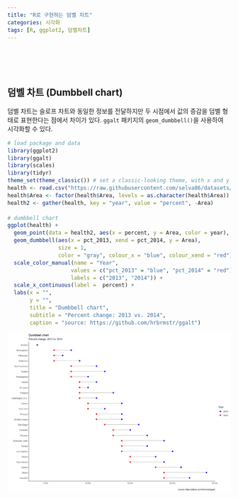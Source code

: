 ```yaml
---
title: "R로 구현하는 덤벨 차트"
categories: 시각화
tags: [R, ggplot2, 덤벨차트]
---
```


<div style="margin-bottom:100px;"></div>

## 덤벨 차트 (Dumbbell chart)

덤벨 차트는 슬로프 차트와 동일한 정보를 전달하지만 두 시점에서 값의 증감을 덤벨 형태로 표현한다는 점에서 차이가 있다. `ggalt` 패키지의 `geom_dumbbell()`을 사용하여 시각화할 수 있다.

```r
# load package and data
library(ggplot2)
library(ggalt)
library(scales)
library(tidyr)
theme_set(theme_classic()) # set a classic-looking theme, with x and y axis lines and no grid lines
health <- read.csv("https://raw.githubusercontent.com/selva86/datasets/master/health.csv")
health$Area <- factor(health$Area, levels = as.character(health$Area)) # for right ordering of the dumbbells
health2 <- gather(health, key = "year", value = "percent", -Area)

# dumbbell chart
ggplot(health) +
  geom_point(data = health2, aes(x = percent, y = Area, color = year), size = 3) +
  geom_dumbbell(aes(x = pct_2013, xend = pct_2014, y = Area), 
                size = 1, 
                color = "gray", colour_x = "blue", colour_xend = "red") +
  scale_color_manual(name = "Year",
                    values = c("pct_2013" = "blue", "pct_2014" = "red"),
                    labels = c("2013", "2014")) +
  scale_x_continuous(label =  percent) + 
  labs(x = "", 
       y = "", 
       title = "Dumbbell chart",
       subtitle = "Percent change: 2013 vs. 2014",
       caption = "source: https://github.com/hrbrmstr/ggalt")
```

![](/public/img/2022-06-22-visualization-summary/dumbbell_chart-1.png)
